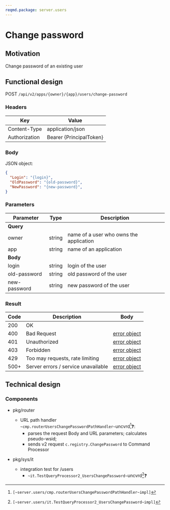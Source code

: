 ```yaml
---
reqmd.package: server.users
---
```


# Change password

## Motivation

Change password of an existing user

## Functional design

POST `/api/v2/apps/{owner}/{app}/users/change-password`

### Headers

| Key | Value |
| --- | --- |
| Content-Type | application/json |
| Authorization | Bearer {PrincipalToken} |

### Body

JSON object:

```json
{
  "Login": "{login}",
  "OldPassword": "{old-password}",
  "NewPassword": "{new-password}",
}
```

### Parameters

| Parameter | Type | Description |
| --- | --- | --- |
| **Query** | | |
| owner | string | name of a user who owns the application |
| app | string | name of an application |
| **Body** | | |
| login | string | login of the user |
| old-password | string | old password of the user |
| new-password | string | new password of the user |

### Result

| Code | Description | Body |
| --- | --- | --- |
| 200 | OK  | |
| 400 | Bad Request | [error object](errors.md) |
| 401 | Unauthorized | [error object](errors.md) |
| 403 | Forbidden | [error object](errors.md) |
| 429 | Too may requests, rate limiting | [error object](errors.md) |
| 500+ | Server errors / service unavailable | [error object](errors.md) |

## Technical design

### Components

- pkg/router
  - URL path handler `~cmp.routerUsersChangePasswordPathHandler~`uncvrd[^1]❓:
    - parses the request Body and URL parameters; calculates pseudo-wsid;
    - sends v2 request `c.registry.ChangePassword` to Command Processor

- pkg/sys/it
  - integration test for /users
    - `~it.TestQueryProcessor2_UsersChangePassword~`uncvrd[^2]❓

[^1]: `[~server.users/cmp.routerUsersChangePasswordPathHandler~impl]`
[^2]: `[~server.users/it.TestQueryProcessor2_UsersChangePassword~impl]`

